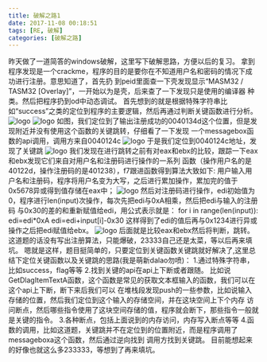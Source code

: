 ```yaml
---
title: 破解之路1
date: 2017-11-08 00:18:51
tags: [RE, 破解]
categories: [破解之路]
---
```

昨天做了一道简答的windows破解，这里写下破解思路，方便以后的复习。
拿到程序发现是一个crackme，程序的目的是要你在不知道用户名和密码的情况下成功进行注册。意思知道了，首先扔
到peid里面查一下壳发现显示“MASM32 / TASM32 [Overlay]”，一开始以为是壳，后来查了一下发现只是使用的编译器
种类。然后把程序扔到od中动态调试。
首先想到的就是根据特殊字符串比如“success”之类的定位到程序的主要逻辑，然后再通过判断关键函数进行分析。
![logo](./1.png)
![logo](./2.png)
如图，我们定位到了输出注册成功的0040134d这个位置，但是发现附近并没有使用这个函数的关键跳转，仔细看了一下发现
一个messagebox函数的api调用，调用方来自0040124c
![logo](./3.png)
于是我们定位到0040124c地址，发现了关键跳
![logo](./4.png)
我们发现在进行跳转之前有对eax和ebx的比较，跟踪一下eax和ebx发现它们来自对用户名和注册码进行操作的一系列
函数（操作用户名的是40122d，操作注册码的是401238），f7跟进函数得到算法大致如下:
用户输入用户名和注册码，程序将用户名变为大写，之后进行累加操作，累加完的值于0x5678异或得到值存储在eax中；
![logo](./5.png)
然后对注册码进行操作，edi初始值为0，程序进行len(input)次操作，每次先把edi与0xA相乘，然后把edi与输入的注册码
与0x30的差的和重新赋值给edi，用公式表示就是：
for i in range(len(input)):
    edi=edi*0xA
    edi=edi+input[i]-0x30
这样得到了edi的值后再与0x1234进行异或操作之后把edi赋值给ebx。
![logo](./6.png)
后面就是比较eax和ebx然后将判断，跳转。这道题的话没有写出注册算法，只能爆破，23333自己还是太菜，等以后再来填坑。
嗯就是这样，题目挺简单的，只要定位到关键函数关键跳就好解决了,这里总结下定位关键函数以及关键跳的思路(我是萌新dalao勿喷)：
1.通过特殊字符串，比如success，flag等等
2.找到关键的api在api上下断或者跟随。
比如说GetDlagItemTextA函数，这个函数是常见的获取文本框输入的函数，我们可以在这个api上下断，断下来后我们可以
在堆栈段发现push的一些参数，比如说输入存储的位置，然后我们定位到这个输入的存储空间，并在这块空间上下个内存
访问断点，然后哪些指令使用了这块空间存储的值，程序就会断下，那些指令一般就是关键的指令。
3.各种断点，包括上面说到的内存访问，内存写入断点等等
4.函数的调用，比如这道题，关键跳并不在定位到的位置附近，而是程序调用了messageboxa这个函数，然后通过逆向找到
调用方找到关键跳。
目前能想起来的好像也就这么多233333，等想到了再来填坑。
